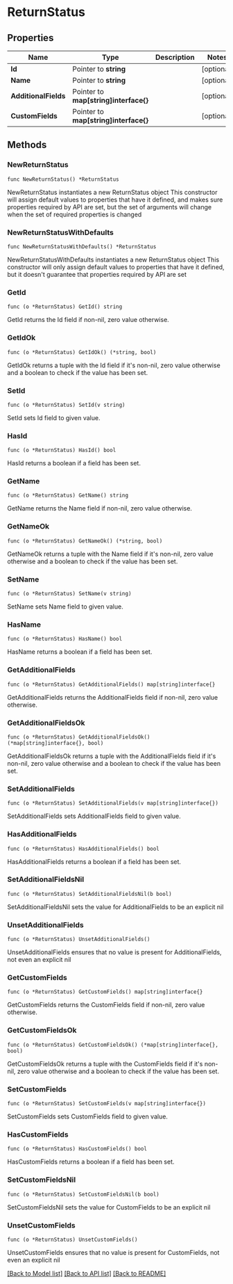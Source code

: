 # ReturnStatus

## Properties

Name | Type | Description | Notes
------------ | ------------- | ------------- | -------------
**Id** | Pointer to **string** |  | [optional] 
**Name** | Pointer to **string** |  | [optional] 
**AdditionalFields** | Pointer to **map[string]interface{}** |  | [optional] 
**CustomFields** | Pointer to **map[string]interface{}** |  | [optional] 

## Methods

### NewReturnStatus

`func NewReturnStatus() *ReturnStatus`

NewReturnStatus instantiates a new ReturnStatus object
This constructor will assign default values to properties that have it defined,
and makes sure properties required by API are set, but the set of arguments
will change when the set of required properties is changed

### NewReturnStatusWithDefaults

`func NewReturnStatusWithDefaults() *ReturnStatus`

NewReturnStatusWithDefaults instantiates a new ReturnStatus object
This constructor will only assign default values to properties that have it defined,
but it doesn't guarantee that properties required by API are set

### GetId

`func (o *ReturnStatus) GetId() string`

GetId returns the Id field if non-nil, zero value otherwise.

### GetIdOk

`func (o *ReturnStatus) GetIdOk() (*string, bool)`

GetIdOk returns a tuple with the Id field if it's non-nil, zero value otherwise
and a boolean to check if the value has been set.

### SetId

`func (o *ReturnStatus) SetId(v string)`

SetId sets Id field to given value.

### HasId

`func (o *ReturnStatus) HasId() bool`

HasId returns a boolean if a field has been set.

### GetName

`func (o *ReturnStatus) GetName() string`

GetName returns the Name field if non-nil, zero value otherwise.

### GetNameOk

`func (o *ReturnStatus) GetNameOk() (*string, bool)`

GetNameOk returns a tuple with the Name field if it's non-nil, zero value otherwise
and a boolean to check if the value has been set.

### SetName

`func (o *ReturnStatus) SetName(v string)`

SetName sets Name field to given value.

### HasName

`func (o *ReturnStatus) HasName() bool`

HasName returns a boolean if a field has been set.

### GetAdditionalFields

`func (o *ReturnStatus) GetAdditionalFields() map[string]interface{}`

GetAdditionalFields returns the AdditionalFields field if non-nil, zero value otherwise.

### GetAdditionalFieldsOk

`func (o *ReturnStatus) GetAdditionalFieldsOk() (*map[string]interface{}, bool)`

GetAdditionalFieldsOk returns a tuple with the AdditionalFields field if it's non-nil, zero value otherwise
and a boolean to check if the value has been set.

### SetAdditionalFields

`func (o *ReturnStatus) SetAdditionalFields(v map[string]interface{})`

SetAdditionalFields sets AdditionalFields field to given value.

### HasAdditionalFields

`func (o *ReturnStatus) HasAdditionalFields() bool`

HasAdditionalFields returns a boolean if a field has been set.

### SetAdditionalFieldsNil

`func (o *ReturnStatus) SetAdditionalFieldsNil(b bool)`

 SetAdditionalFieldsNil sets the value for AdditionalFields to be an explicit nil

### UnsetAdditionalFields
`func (o *ReturnStatus) UnsetAdditionalFields()`

UnsetAdditionalFields ensures that no value is present for AdditionalFields, not even an explicit nil
### GetCustomFields

`func (o *ReturnStatus) GetCustomFields() map[string]interface{}`

GetCustomFields returns the CustomFields field if non-nil, zero value otherwise.

### GetCustomFieldsOk

`func (o *ReturnStatus) GetCustomFieldsOk() (*map[string]interface{}, bool)`

GetCustomFieldsOk returns a tuple with the CustomFields field if it's non-nil, zero value otherwise
and a boolean to check if the value has been set.

### SetCustomFields

`func (o *ReturnStatus) SetCustomFields(v map[string]interface{})`

SetCustomFields sets CustomFields field to given value.

### HasCustomFields

`func (o *ReturnStatus) HasCustomFields() bool`

HasCustomFields returns a boolean if a field has been set.

### SetCustomFieldsNil

`func (o *ReturnStatus) SetCustomFieldsNil(b bool)`

 SetCustomFieldsNil sets the value for CustomFields to be an explicit nil

### UnsetCustomFields
`func (o *ReturnStatus) UnsetCustomFields()`

UnsetCustomFields ensures that no value is present for CustomFields, not even an explicit nil

[[Back to Model list]](../README.md#documentation-for-models) [[Back to API list]](../README.md#documentation-for-api-endpoints) [[Back to README]](../README.md)


